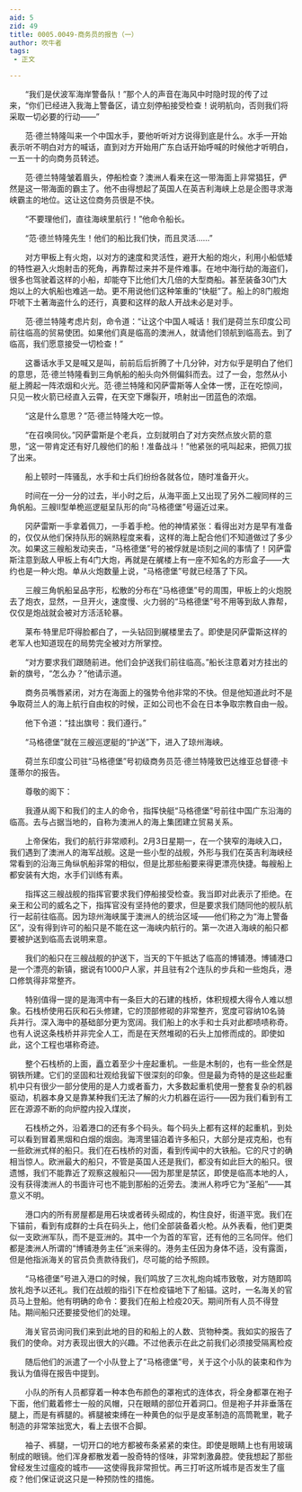 ```yaml
---
aid: 5
zid: 49
title: 0005.0049-商务员的报告（一）
author: 吹牛者
tags: 
 - 正文

---
```




　　“我们是伏波军海岸警备队！”那个人的声音在海风中时隐时现的传了过来，“你们已经进入我海上警备区，请立刻停船接受检查！说明航向，否则我们将采取一切必要的行动——”

　　范·德兰特隆叫来一个中国水手，要他听听对方说得到底是什么。水手一开始表示听不明白对方的喊话，直到对方开始用广东白话开始呼喊的时候他才听明白，一五一十的向商务员转述。

　　范·德兰特隆皱着眉头，停船检查？澳洲人看来在这一带海面上非常猖狂，俨然是这一带海面的霸主了。他不由得想起了英国人在英吉利海峡上总是企图寻求海峡霸主的地位。这让这位商务员很是不快。

　　“不要理他们，直往海峡里航行！”他命令船长。

　　“范·德兰特隆先生！他们的船比我们快，而且灵活……”

　　对方甲板上有火炮，以对方的速度和灵活性，避开大船的炮火，利用小船低矮的特性避入火炮射击的死角，再靠帮过来并不是件难事。在地中海行劫的海盗们，很多也驾驶着这样的小船，却能夺下比他们大几倍的大型商船。甚至装备30门大炮以上的大帆船也难逃一劫。更不用说他们这种笨重的“快艇”了。船上的8门舰炮吓唬下土著海盗什么的还行，真要和这样的敌人开战未必是对手。

　　范·德兰特隆考虑片刻，命令道：“让这个中国人喊话！我们是荷兰东印度公司前往临高的贸易使团。如果他们真是临高的澳洲人，就请他们领航到临高去。到了临高，我们愿意接受一切检查！”

　　这番话水手又是喊又是叫，前前后后折腾了十几分钟，对方似乎是明白了他们的意思，范·德兰特隆看到三角帆船的船头向外侧偏斜而去。过了一会，忽然从小艇上腾起一阵浓烟和火光。范·德兰特隆和冈萨雷斯等人全体一愣，正在吃惊间，只见一枚火箭已经直入云霄，在天空下爆裂开，喷射出一团蓝色的浓烟。

　　“这是什么意思？”范·德兰特隆大吃一惊。

　　“在召唤同伙。”冈萨雷斯是个老兵，立刻就明白了对方突然点放火箭的意思，“这一带肯定还有好几艘他们的船！准备战斗！”他紧张的吼叫起来，把佩刀拔了出来。

　　船上顿时一阵骚乱，水手和士兵们纷纷各就各位，随时准备开火。

　　时间在一分一分的过去，半小时之后，从海平面上又出现了另外二艘同样的三角帆船。三艘Ⅱ型单桅巡逻艇呈队形的向“马格德堡”号逼近过来。

　　冈萨雷斯一手拿着佩刀，一手着手枪。他的神情紧张：看得出对方是早有准备的，仅仅从他们保持队形的娴熟程度来看，这样的海上配合他们不知道做过了多少次。如果这三艘船发动夹击，“马格德堡”号的被俘就是顷刻之间的事情了！冈萨雷斯注意到敌人甲板上有4门大炮，再就是在艉楼上有一座不知名的方形盒子——大约也是一种火炮。单从火炮数量上说，“马格德堡”号就已经落了下风。

　　三艘三角帆船呈品字形，松散的分布在“马格德堡”号的周围，甲板上的火炮脱去了炮衣，显然，一旦开火，速度慢、火力弱的“马格德堡”号不用等到敌人靠帮，仅仅是炮战就会被对方活活轮暴。

　　莱布·特里尼吓得脸都白了，一头钻回到艉楼里去了。即使是冈萨雷斯这样的老军人也知道现在的局势完全被对方所掌控。

　　“对方要求我们跟随前进。他们会护送我们前往临高。”船长注意着对方挂出的新的旗号，“怎么办？”他请示道。

　　商务员嘴唇紧闭，对方在海面上的强势令他非常的不快。但是他知道此时不是争取荷兰人的海上航行自由权的时候，正如公司也不会在日本争取宗教自由一般。

　　他下令道：“挂出旗号：我们遵行。”

　　“马格德堡”就在三艘巡逻艇的“护送”下，进入了琼州海峡。

　　荷兰东印度公司驻“马格德堡”号初级商务员范·德兰特隆致巴达维亚总督德·卡蓬蒂尔的报告。

　　尊敬的阁下：

　　我遵从阁下和我们的主人的命令，指挥快艇“马格德堡”号前往中国广东沿海的临高。去与占据当地的，自称为澳洲人的海上集团建立贸易关系。

　　上帝保佑，我们的航行非常顺利。2月3日星期一，在一个狭窄的海峡入口，我们遇到了澳洲人的海军战舰。这是一些小型的战舰，外形与我们在英吉利海峡经常看到的沿海三角纵帆船非常的相似，但是比那些船要来得更漂亮快捷。每艘船上都安装有大炮，水手们训练有素。

　　指挥这三艘战舰的指挥官要求我们停船接受检查。我当即对此表示了拒绝。在亲王和公司的威名之下，指挥官没有坚持他的要求，但是要求我们随同他的舰队航行一起前往临高。因为琼州海峡属于澳洲人的统治区域——他们称之为“海上警备区”，没有得到许可的船只是不能在这一海峡内航行的。第一次进入海峡的船只都要被护送到临高去说明来意。

　　我们的船只在三艘战舰的护送下，当天的下午抵达了临高的博铺港。博铺港口是一个漂亮的新镇，据说有1000户人家，并且驻有2个连队的步兵和一些炮兵，港口修筑得非常整齐。

　　特别值得一提的是海湾中有一条巨大的石建的栈桥，体积规模大得令人难以想象。石栈桥使用石灰和石头修建，它的顶部修砌的非常整齐，宽度可容纳10名骑兵并行。深入海中的基础部分更为宽阔。我们船上的水手和士兵对此都啧啧称奇。也有人说这条栈桥并非完全人工，而是在天然堆砌的石头上加修而成的。即使如此，这个工程也堪称奇迹。

　　整个石栈桥的上面，矗立着至少十座起重机。一些是木制的，也有一些全然是钢铁所建。它们的坚固和壮观给我留下很深刻的印象。但是最为奇特的是这些起重机中只有很少一部分使用的是人力或者畜力，大多数起重机使用一整套复杂的机器驱动，机器本身又是靠某种我们无法了解的火力机器在运行——因为我们看到有工匠在源源不断的向炉膛内投入煤炭，

　　石栈桥之外，沿着港口的还有多个码头。每个码头上都有这样的起重机，到处可以看到冒着黑烟和白烟的烟囱。海湾里锚泊着许多船只，大部分是戎克船，也有一些欧洲式样的船只。我们在石栈桥的对面，看到传闻中的大铁船。它的尺寸的确相当惊人。欧洲最大的船只，不管是英国人还是我们，都没有如此巨大的船只。很遗憾，我们不能靠近了观察这艘船只——因为那里是禁区，即使是临高本地的人，没有获得澳洲人的书面许可也不能到那船的近旁去。澳洲人称呼它为“圣船”——其意义不明。

　　港口内的所有房屋都是用石块或者砖头砌成的，构住良好，街道平宽。我们在下锚前，看到有成群的士兵在码头上，他们全部装备着火枪。从外表看，他们更类似一支欧洲军队，而不是亚洲的。其中一个为首的军官，还有他的三名同伴。他们都是澳洲人所谓的“博铺港务主任”派来得的。港务主任因为身体不适，没有露面，但是他指派海关的官员负责款待我们，尽可能的给予照顾。

　　“马格德堡”号进入港口的时候，我们鸣放了三次礼炮向城市致敬，对方随即鸣放礼炮予以还礼。我们在战舰的指引下在检疫锚地下了船锚。这时，一名海关的官员马上登船。他有明确的命令：要我们在船上检疫20天。期间所有人员不得登陆。期间船只还要接受他们的处理。

　　海关官员询问我们来到此地的目的和船上的人数、货物种类。我如实的报告了我们的使命。对方表现出很大的兴趣。不过他表示在此之前我们必须接受隔离检疫

　　随后他们的派遣了一个小队登上了“马格德堡”号，关于这个小队的装束和作为我认为值得在报告中提到。

　　小队的所有人员都穿着一种本色布颜色的罩袍式的连体衣，将全身都罩在袍子下面，他们戴着修士一般的风帽，只在眼睛的部位开着洞口。但是袍子并非垂落在腿上，而是有裤腿的。裤腿被束缚在一种黄色的似乎是皮革制造的高筒靴里，靴子制造的非常笨拙宽大，看上去很不合脚。

　　袖子、裤腿，一切开口的地方都被布条紧紧的束住。即使是眼睛上也有用玻璃制成的眼镜。他们浑身都散发着一股奇特的怪味，非常刺激鼻腔。使我想起了那些曾经发生过瘟疫的城市——这使得我非常担忧。再三打听这所城市是否发生了瘟疫？他们保证说这只是一种预防性的措施。


